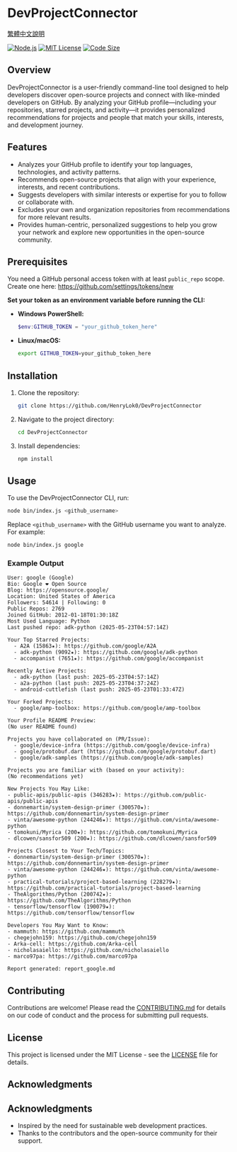 # DevProjectConnector

[繁體中文說明](./TC.READMEmd)

[![Node.js](https://img.shields.io/badge/Node.js-14%2B-green?logo=node.js)](https://nodejs.org/)
[![MIT License](https://img.shields.io/github/license/HenryLok0/DevProjectConnector?color=blue)](https://github.com/HenryLok0/DevProjectConnector/blob/main/LICENSE)
[![Code Size](https://img.shields.io/github/languages/code-size/HenryLok0/DevProjectConnector?style=flat-square&logo=github)](https://github.com/HenryLok0/DevProjectConnector)

## Overview
DevProjectConnector is a user-friendly command-line tool designed to help developers discover open-source projects and connect with like-minded developers on GitHub. By analyzing your GitHub profile—including your repositories, starred projects, and activity—it provides personalized recommendations for projects and people that match your skills, interests, and development journey.

## Features
- Analyzes your GitHub profile to identify your top languages, technologies, and activity patterns.
- Recommends open-source projects that align with your experience, interests, and recent contributions.
- Suggests developers with similar interests or expertise for you to follow or collaborate with.
- Excludes your own and organization repositories from recommendations for more relevant results.
- Provides human-centric, personalized suggestions to help you grow your network and explore new opportunities in the open-source community.

## Prerequisites

You need a GitHub personal access token with at least `public_repo` scope.  
Create one here: https://github.com/settings/tokens/new

**Set your token as an environment variable before running the CLI:**

- **Windows PowerShell:**
  ```powershell
  $env:GITHUB_TOKEN = "your_github_token_here"
  ```

- **Linux/macOS:**
  ```bash
  export GITHUB_TOKEN=your_github_token_here
  ```

## Installation

1. Clone the repository:
   ```bash
   git clone https://github.com/HenryLok0/DevProjectConnector
   ```

2. Navigate to the project directory:
   ```bash
   cd DevProjectConnector
   ```

3. Install dependencies:
   ```bash
   npm install
   ```

## Usage

To use the DevProjectConnector CLI, run:
```bash
node bin/index.js <github_username>
```
Replace `<github_username>` with the GitHub username you want to analyze.  
For example:
```bash
node bin/index.js google
```

### Example Output

```
User: google (Google)
Bio: Google ❤️ Open Source
Blog: https://opensource.google/
Location: United States of America
Followers: 54614 | Following: 0
Public Repos: 2769
Joined GitHub: 2012-01-18T01:30:18Z
Most Used Language: Python
Last pushed repo: adk-python (2025-05-23T04:57:14Z)

Your Top Starred Projects:
  - A2A (15863★): https://github.com/google/A2A
  - adk-python (9092★): https://github.com/google/adk-python
  - accompanist (7651★): https://github.com/google/accompanist

Recently Active Projects:
  - adk-python (last push: 2025-05-23T04:57:14Z)
  - a2a-python (last push: 2025-05-23T04:37:24Z)
  - android-cuttlefish (last push: 2025-05-23T01:33:47Z)

Your Forked Projects:
  - google/amp-toolbox: https://github.com/google/amp-toolbox

Your Profile README Preview:
(No user README found)

Projects you have collaborated on (PR/Issue):
  - google/device-infra (https://github.com/google/device-infra)
  - google/protobuf.dart (https://github.com/google/protobuf.dart)
  - google/adk-samples (https://github.com/google/adk-samples)

Projects you are familiar with (based on your activity):
(No recommendations yet)

New Projects You May Like:
- public-apis/public-apis (346283★): https://github.com/public-apis/public-apis
- donnemartin/system-design-primer (300570★): https://github.com/donnemartin/system-design-primer
- vinta/awesome-python (244246★): https://github.com/vinta/awesome-python
- tomokuni/Myrica (200★): https://github.com/tomokuni/Myrica
- dlcowen/sansfor509 (200★): https://github.com/dlcowen/sansfor509

Projects Closest to Your Tech/Topics:
- donnemartin/system-design-primer (300570★): https://github.com/donnemartin/system-design-primer
- vinta/awesome-python (244246★): https://github.com/vinta/awesome-python
- practical-tutorials/project-based-learning (228279★): https://github.com/practical-tutorials/project-based-learning
- TheAlgorithms/Python (200742★): https://github.com/TheAlgorithms/Python
- tensorflow/tensorflow (190079★): https://github.com/tensorflow/tensorflow

Developers You May Want to Know:
- mammuth: https://github.com/mammuth
- chegejohn159: https://github.com/chegejohn159
- Arka-cell: https://github.com/Arka-cell
- nicholasaiello: https://github.com/nicholasaiello
- marco97pa: https://github.com/marco97pa

Report generated: report_google.md
```

## Contributing

Contributions are welcome! Please read the [CONTRIBUTING.md](CONTRIBUTING.md) for details on our code of conduct and the process for submitting pull requests.

## License

This project is licensed under the MIT License - see the [LICENSE](LICENSE) file for details.

## Acknowledgments

## Acknowledgments

- Inspired by the need for sustainable web development practices.
- Thanks to the contributors and the open-source community for their support.
